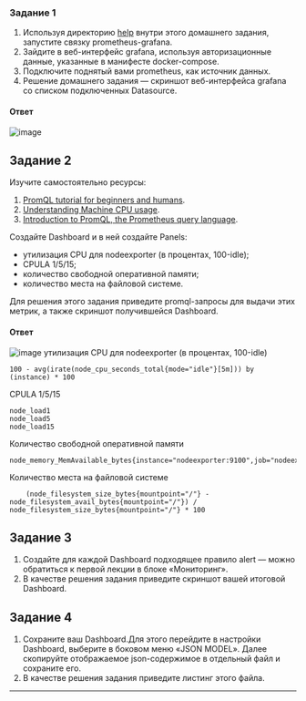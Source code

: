 ### Задание 1

1. Используя директорию [help](./help) внутри этого домашнего задания, запустите связку prometheus-grafana.
1. Зайдите в веб-интерфейс grafana, используя авторизационные данные, указанные в манифесте docker-compose.
1. Подключите поднятый вами prometheus, как источник данных.
1. Решение домашнего задания — скриншот веб-интерфейса grafana со списком подключенных Datasource.
#### Ответ 
![image](https://github.com/user-attachments/assets/f0e0a1b8-4638-4397-b485-dda81a8c0457)

## Задание 2

Изучите самостоятельно ресурсы:

1. [PromQL tutorial for beginners and humans](https://valyala.medium.com/promql-tutorial-for-beginners-9ab455142085).
1. [Understanding Machine CPU usage](https://www.robustperception.io/understanding-machine-cpu-usage).
1. [Introduction to PromQL, the Prometheus query language](https://grafana.com/blog/2020/02/04/introduction-to-promql-the-prometheus-query-language/).

Создайте Dashboard и в ней создайте Panels:

- утилизация CPU для nodeexporter (в процентах, 100-idle);
- CPULA 1/5/15;
- количество свободной оперативной памяти;
- количество места на файловой системе. 

Для решения этого задания приведите promql-запросы для выдачи этих метрик, а также скриншот получившейся Dashboard.
#### Ответ
![image](https://github.com/user-attachments/assets/91316c3e-29bc-441b-abad-b9f0b6c84d4d)
утилизация CPU для nodeexporter (в процентах, 100-idle)
```
100 - avg(irate(node_cpu_seconds_total{mode="idle"}[5m])) by (instance) * 100
 ```
CPULA 1/5/15
```
node_load1
node_load5
node_load15
 ```
 Количество свободной оперативной памяти
```
node_memory_MemAvailable_bytes{instance="nodeexporter:9100",job="nodeexporter"}
 ```
Количество места на файловой системе
```
    (node_filesystem_size_bytes{mountpoint="/"} - node_filesystem_avail_bytes{mountpoint="/"}) / node_filesystem_size_bytes{mountpoint="/"} * 100  
  ```
## Задание 3

1. Создайте для каждой Dashboard подходящее правило alert — можно обратиться к первой лекции в блоке «Мониторинг».
1. В качестве решения задания приведите скриншот вашей итоговой Dashboard.

## Задание 4

1. Сохраните ваш Dashboard.Для этого перейдите в настройки Dashboard, выберите в боковом меню «JSON MODEL». Далее скопируйте отображаемое json-содержимое в отдельный файл и сохраните его.
1. В качестве решения задания приведите листинг этого файла.

---
